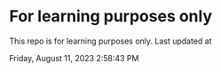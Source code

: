 # For learning purposes only
This repo is for learning purposes only.
Last updated at

Friday, August 11, 2023 2:58:43 PM

